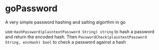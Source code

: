 # goPassword

A very simple password hashing and salting algorthm in go

use
`HashPassword(plaintextPassword String) string`
to hash a password and return the encoded hash. Then
`PasswordCheck(plaintextPassword String, encHash) bool`
to check a password against a hash
